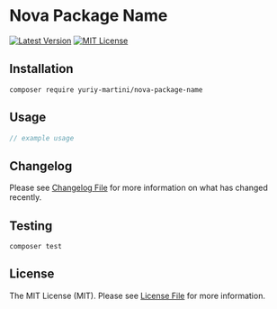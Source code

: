 # Nova Package Name

[![Latest Version](http://img.shields.io/packagist/v/yuriy-martini/nova-package-name.svg?label=Release&style=for-the-badge)](https://packagist.org/packages/yuriy-martini/nova-package-name)
[![MIT License](https://img.shields.io/github/license/yuriy-martini/nova-package-name.svg?label=License&color=blue&style=for-the-badge)](https://github.com/yuriy-martini/nova-package-name/blob/master/LICENSE.md)

## Installation

```shell
composer require yuriy-martini/nova-package-name
```

## Usage

```php
// example usage
```

## Changelog

Please see [Changelog File](CHANGELOG.md) for more information on what has changed recently.

## Testing

```shell
composer test
```

## License

The MIT License (MIT). Please see [License File](LICENSE.md) for more information.
